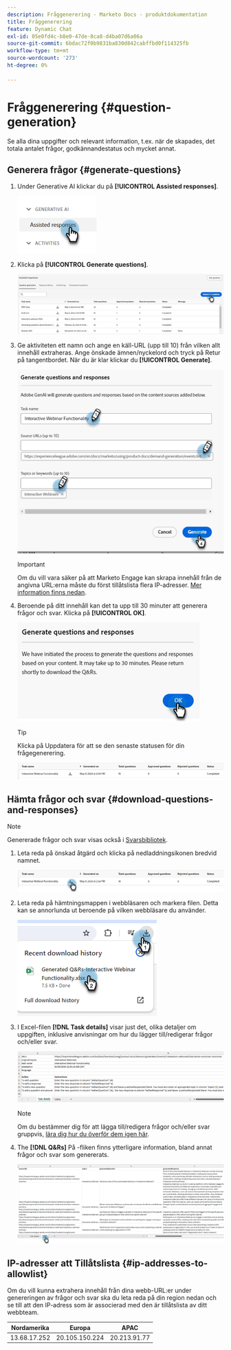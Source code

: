 ```yaml
---
description: Fråggenerering - Marketo Docs - produktdokumentation
title: Fråggenerering
feature: Dynamic Chat
exl-id: 05e0fd4c-b8e0-47de-8ca8-d4ba07d6a06a
source-git-commit: 6bdac72f0b9831ba830d842cabffbd0f114325fb
workflow-type: tm+mt
source-wordcount: '273'
ht-degree: 0%

---
```


# Fråggenerering {#question-generation}

Se alla dina uppgifter och relevant information, t.ex. när de skapades, det totala antalet frågor, godkännandestatus och mycket annat.

## Generera frågor {#generate-questions}

1. Under Generative AI klickar du på **[!UICONTROL Assisted responses]**.

   ![](assets/question-generation-1.png)

1. Klicka på **[!UICONTROL Generate questions]**.

   ![](assets/question-generation-2.png)

1. Ge aktiviteten ett namn och ange en käll-URL (upp till 10) från vilken allt innehåll extraheras. Ange önskade ämnen/nyckelord och tryck på Retur på tangentbordet. När du är klar klickar du **[!UICONTROL Generate]**.

   ![](assets/question-generation-3.png)

   >[!IMPORTANT]
   >
   >Om du vill vara säker på att Marketo Engage kan skrapa innehåll från de angivna URL:erna måste du först tillåtslista flera IP-adresser. [Mer information finns nedan](#ip-addresses-to-allowlist).

1. Beroende på ditt innehåll kan det ta upp till 30 minuter att generera frågor och svar. Klicka på **[!UICONTROL OK]**.

   ![](assets/question-generation-4.png)

   >[!TIP]
   >
   >Klicka på Uppdatera för att se den senaste statusen för din frågegenerering.

   ![](assets/question-generation-5.png)

## Hämta frågor och svar {#download-questions-and-responses}

>[!NOTE]
>
>Genererade frågor och svar visas också i [Svarsbibliotek](/help/marketo/product-docs/demand-generation/dynamic-chat/generative-ai/response-library.md).

1. Leta reda på önskad åtgärd och klicka på nedladdningsikonen bredvid namnet.

   ![](assets/question-generation-6.png)

1. Leta reda på hämtningsmappen i webbläsaren och markera filen. Detta kan se annorlunda ut beroende på vilken webbläsare du använder.

   ![](assets/question-generation-7.png)

1. I Excel-filen **[!DNL Task details]** visar just det, olika detaljer om uppgiften, inklusive anvisningar om hur du lägger till/redigerar frågor och/eller svar.

   ![](assets/question-generation-8.png)

   >[!NOTE]
   >
   >Om du bestämmer dig för att lägga till/redigera frågor och/eller svar gruppvis, [lära dig hur du överför dem igen här](/help/marketo/product-docs/demand-generation/dynamic-chat/generative-ai/response-library.md).

1. The **[!DNL Q&Rs]** På -fliken finns ytterligare information, bland annat frågor och svar som genererats.

   ![](assets/question-generation-9.png)

## IP-adresser att Tillåtslista {#ip-addresses-to-allowlist}

Om du vill kunna extrahera innehåll från dina webb-URL:er under genereringen av frågor och svar ska du leta reda på din region nedan och se till att den IP-adress som är associerad med den är tillåtslista av ditt webbteam.

<table width="450">
<thead>
  <tr>
    <th>Nordamerika</th>
    <th>Europa</th>
    <th>APAC</th>
  </tr>
</thead>
<tbody>
  <tr>
    <td>13.68.17.252</td>
    <td>20.105.150.224</td>
    <td>20.213.91.77</td>
  </tr>
</tbody>
</table>
